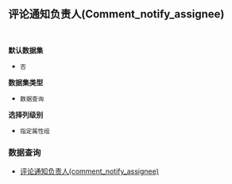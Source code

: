 ## 评论通知负责人(Comment_notify_assignee) <!-- {docsify-ignore-all} -->



<br>
<p class="panel-title"><b>默认数据集</b></p>

* `否`

<p class="panel-title"><b>数据集类型</b></p>

* `数据查询`

<p class="panel-title"><b>选择列级别</b></p>

* `指定属性组`




### 数据查询
  * [评论通知负责人(comment_notify_assignee)](module/ProdMgmt/Customer/query/Comment_notify_assignee)
